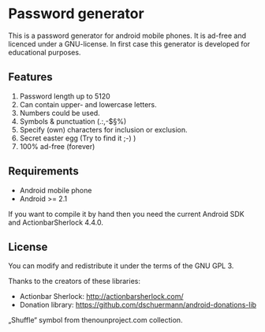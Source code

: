 # Password generator #

This is a password generator for android mobile phones. It is ad-free and licenced under a GNU-license. In first case this generator is developed for educational purposes.

## Features ##

1. Password length up to 5120
2. Can contain upper- and lowercase letters.
3. Numbers could be used.
4. Symbols & punctuation (.:,-$§%)
5. Specify (own) characters for inclusion or exclusion.
6. Secret easter egg (Try to find it ;-) )
7. 100% ad-free (forever)

## Requirements ##

* Android mobile phone
* Android >= 2.1

If you want to compile it by hand then you need the current Android SDK and ActionbarSherlock 4.4.0.

## License ##

You can modify and redistribute it under the terms of the GNU GPL 3.

Thanks to the creators of these libraries:

* Actionbar Sherlock: http://actionbarsherlock.com/
* Donation library: https://github.com/dschuermann/android-donations-lib

„Shuffle“ symbol from thenounproject.com collection.

